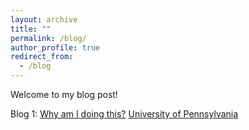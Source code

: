 ```yaml
---
layout: archive
title: ""
permalink: /blog/
author_profile: true
redirect_from:
  - /blog
---
```


Welcome to my blog post!

Blog 1: [Why am I doing this?](/_pages/blog1) [University of Pennsylvania](https://www.upenn.edu)
